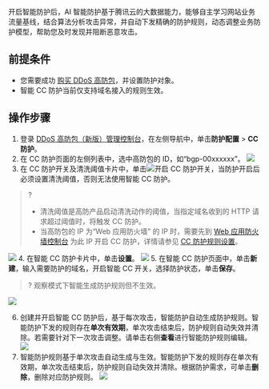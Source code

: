 开启智能防护后，AI 智能防护基于腾讯云的大数据能力，能够自主学习网站业务流量基线，结合算法分析攻击异常，并自动下发精确的防护规则，动态调整业务防护模型，帮助您及时发现并阻断恶意攻击。

## 前提条件
- 您需要成功 [购买 DDoS 高防包](https://intl.cloud.tencent.com/document/product/1029/36115)，并设置防护对象。
- 智能 CC 防护当前仅支持域名接入的规则生效。

## 操作步骤
1.	登录 [DDoS 高防包（新版）管理控制台](https://console.cloud.tencent.com/ddos/antiddos-native/config/web)，在左侧导航中，单击**防护配置** > **CC 防护**。
2.	在 CC 防护页面的左侧列表中，选中高防包的 ID，如“bgp-00xxxxxx”。
![](https://qcloudimg.tencent-cloud.cn/raw/2dbdfc215ffe3d739eb3695f06e5385b.png)
3. 在 CC 防护开关及清洗阈值卡片中，单击![](https://qcloudimg.tencent-cloud.cn/raw/9795d7ce17dc03f5be0daae4ef488f98.png)开启 CC 防护开关，当防护开启后必须设置清洗阈值，否则无法使用智能 CC 防护。
>?
>- 清洗阈值是高防产品启动清洗动作的阈值，当指定域名收到的 HTTP 请求超过阈值时，将触发 CC 防护。
>- 当高防包的 IP 为“Web 应用防火墙” 的 IP 时，需要先到 [Web 应用防火墙控制台](https://console.cloud.tencent.com/guanjia/tea-baseconfig) 为此 IP 开启 CC 防护，详情请参见 [CC 防护规则设置](https://intl.cloud.tencent.com/document/product/627/11709)。

![](https://qcloudimg.tencent-cloud.cn/raw/9ebf3f22e757352b303cc1b0183080d2.png)
4. 在智能 CC 防护卡片中，单击**设置**。
![](https://qcloudimg.tencent-cloud.cn/raw/7eab58ff66f68d1c3b156b017aefbe47.png)
5. 在智能 CC 防护页面中，单击**新建**，输入需要防护的域名，开启智能 CC 开关，选择防护状态，单击**保存**。
>? 观察模式下智能生成防护规则但不生效。

![](https://qcloudimg.tencent-cloud.cn/raw/2c962326fe0c61a18da9b0b577f803b9.png)

6. 创建并开启智能 CC 防护后，基于每次攻击，智能防护自动生成防护规则。智能防护下发的规则存在**单次有效期**，单次攻击结束后，防护规则自动失效并清除。若需要针对下一次攻击调整。请单击右侧**查看**进行智能防护规则编辑。
![](https://qcloudimg.tencent-cloud.cn/raw/a0a3b2ad9ea98a3e74267091c3ad628b.png)
7. 智能防护规则基于单次攻击自动生成与生效。智能防护下发的规则存在单次有效期，单次攻击结束后，防护规则自动失效并清除。根据防护需求，可单击**删除**，删除对应防护规则。
![](https://qcloudimg.tencent-cloud.cn/raw/4b67dce0662b09048b003d6a44ca9971.png)